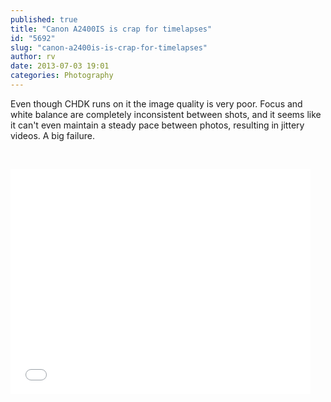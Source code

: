```yaml
---
published: true
title: "Canon A2400IS is crap for timelapses"
id: "5692"
slug: "canon-a2400is-is-crap-for-timelapses"
author: rv
date: 2013-07-03 19:01
categories: Photography
---
```

Even though CHDK runs on it the image quality is very poor. Focus and white balance are completely inconsistent between shots, and it seems like it can't even maintain a steady pace between photos, resulting in jittery videos. A big failure.

&nbsp;

<iframe width="480" height="360" src="//www.youtube.com/embed/PM_RBYzO6CA" frameborder="0" allowfullscreen></iframe>